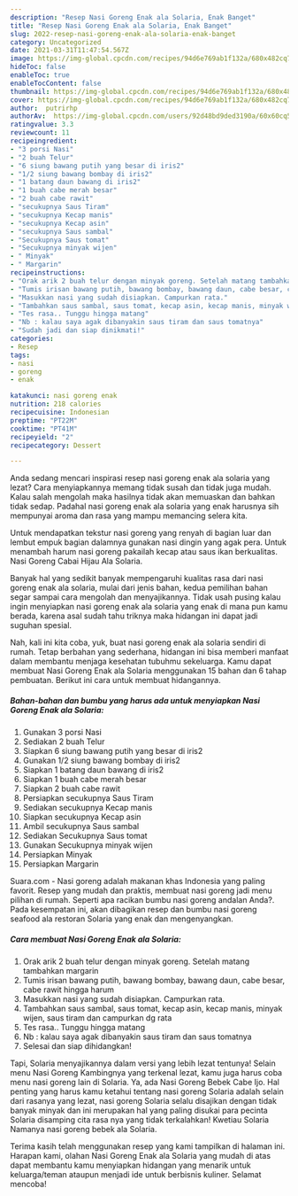 ```yaml
---
description: "Resep Nasi Goreng Enak ala Solaria, Enak Banget"
title: "Resep Nasi Goreng Enak ala Solaria, Enak Banget"
slug: 2022-resep-nasi-goreng-enak-ala-solaria-enak-banget
category: Uncategorized
date: 2021-03-31T11:47:54.567Z
image: https://img-global.cpcdn.com/recipes/94d6e769ab1f132a/680x482cq70/nasi-goreng-enak-ala-solaria-foto-resep-utama.jpg
hideToc: false
enableToc: true
enableTocContent: false
thumbnail: https://img-global.cpcdn.com/recipes/94d6e769ab1f132a/680x482cq70/nasi-goreng-enak-ala-solaria-foto-resep-utama.jpg
cover: https://img-global.cpcdn.com/recipes/94d6e769ab1f132a/680x482cq70/nasi-goreng-enak-ala-solaria-foto-resep-utama.jpg
author:  putrirhp
authorAv:  https://img-global.cpcdn.com/users/92d48bd9ded3190a/60x60cq50/avatar.jpg
ratingvalue: 3.3
reviewcount: 11
recipeingredient:
- "3 porsi Nasi"
- "2 buah Telur"
- "6 siung bawang putih yang besar di iris2"
- "1/2 siung bawang bombay di iris2"
- "1 batang daun bawang di iris2"
- "1 buah cabe merah besar"
- "2 buah cabe rawit"
- "secukupnya Saus Tiram"
- "secukupnya Kecap manis"
- "secukupnya Kecap asin"
- "secukupnya Saus sambal"
- "Secukupnya Saus tomat"
- "Secukupnya minyak wijen"
- " Minyak"
- " Margarin"
recipeinstructions:
- "Orak arik 2 buah telur dengan minyak goreng. Setelah matang tambahkan margarin"
- "Tumis irisan bawang putih, bawang bombay, bawang daun, cabe besar, cabe rawit hingga harum"
- "Masukkan nasi yang sudah disiapkan. Campurkan rata."
- "Tambahkan saus sambal, saus tomat, kecap asin, kecap manis, minyak wijen, saus tiram dan campurkan dg rata"
- "Tes rasa.. Tunggu hingga matang"
- "Nb : kalau saya agak dibanyakin saus tiram dan saus tomatnya"
- "Sudah jadi dan siap dinikmati!"
categories:
- Resep
tags:
- nasi
- goreng
- enak

katakunci: nasi goreng enak 
nutrition: 218 calories
recipecuisine: Indonesian
preptime: "PT22M"
cooktime: "PT41M"
recipeyield: "2"
recipecategory: Dessert

---
```



Anda sedang mencari inspirasi resep nasi goreng enak ala solaria yang lezat? Cara menyiapkannya memang tidak susah dan tidak juga mudah. Kalau salah mengolah maka hasilnya tidak akan memuaskan dan bahkan tidak sedap. Padahal nasi goreng enak ala solaria yang enak harusnya sih mempunyai aroma dan rasa yang mampu memancing selera kita.


Untuk mendapatkan tekstur nasi goreng yang renyah di bagian luar dan lembut empuk bagian dalamnya gunakan nasi dingin yang agak pera. Untuk menambah harum nasi goreng pakailah kecap atau saus ikan berkualitas. Nasi Goreng Cabai Hijau Ala Solaria.

Banyak hal yang sedikit banyak mempengaruhi kualitas rasa dari nasi goreng enak ala solaria, mulai dari jenis bahan, kedua pemilihan bahan segar sampai cara mengolah dan menyajikannya. Tidak usah pusing kalau ingin menyiapkan nasi goreng enak ala solaria yang enak di mana pun kamu berada, karena asal sudah tahu triknya maka hidangan ini dapat jadi suguhan spesial.


Nah, kali ini kita coba, yuk, buat nasi goreng enak ala solaria sendiri di rumah. Tetap berbahan yang sederhana, hidangan ini bisa memberi manfaat dalam membantu menjaga kesehatan tubuhmu sekeluarga. Kamu dapat membuat Nasi Goreng Enak ala Solaria menggunakan 15 bahan dan 6 tahap pembuatan. Berikut ini cara untuk membuat hidangannya.

<!--inarticleads1-->

##### Bahan-bahan dan bumbu yang harus ada untuk menyiapkan Nasi Goreng Enak ala Solaria:

1. Gunakan 3 porsi Nasi
1. Sediakan 2 buah Telur
1. Siapkan 6 siung bawang putih yang besar di iris2
1. Gunakan 1/2 siung bawang bombay di iris2
1. Siapkan 1 batang daun bawang di iris2
1. Siapkan 1 buah cabe merah besar
1. Siapkan 2 buah cabe rawit
1. Persiapkan secukupnya Saus Tiram
1. Sediakan secukupnya Kecap manis
1. Siapkan secukupnya Kecap asin
1. Ambil secukupnya Saus sambal
1. Sediakan Secukupnya Saus tomat
1. Gunakan Secukupnya minyak wijen
1. Persiapkan  Minyak
1. Persiapkan  Margarin


Suara.com - Nasi goreng adalah makanan khas Indonesia yang paling favorit. Resep yang mudah dan praktis, membuat nasi goreng jadi menu pilihan di rumah. Seperti apa racikan bumbu nasi goreng andalan Anda?. Pada kesempatan ini, akan dibagikan resep dan bumbu nasi goreng seafood ala restoran Solaria yang enak dan mengenyangkan. 

<!--inarticleads2-->

##### Cara membuat Nasi Goreng Enak ala Solaria:

1. Orak arik 2 buah telur dengan minyak goreng. Setelah matang tambahkan margarin
1. Tumis irisan bawang putih, bawang bombay, bawang daun, cabe besar, cabe rawit hingga harum
1. Masukkan nasi yang sudah disiapkan. Campurkan rata.
1. Tambahkan saus sambal, saus tomat, kecap asin, kecap manis, minyak wijen, saus tiram dan campurkan dg rata
1. Tes rasa.. Tunggu hingga matang
1. Nb : kalau saya agak dibanyakin saus tiram dan saus tomatnya
1. Selesai dan siap dihidangkan!

Tapi, Solaria menyajikannya dalam versi yang lebih lezat tentunya! Selain menu Nasi Goreng Kambingnya yang terkenal lezat, kamu juga harus coba menu nasi goreng lain di Solaria. Ya, ada Nasi Goreng Bebek Cabe Ijo. Hal penting yang harus kamu ketahui tentang nasi goreng Solaria adalah selain dari rasanya yang lezat, nasi goreng Solaria selalu disajikan dengan tidak banyak minyak dan ini merupakan hal yang paling disukai para pecinta Solaria disamping cita rasa nya yang tidak terkalahkan! Kwetiau Solaria Namanya nasi goreng bebek ala Solaria. 

Terima kasih telah menggunakan resep yang kami tampilkan di halaman ini. Harapan kami, olahan Nasi Goreng Enak ala Solaria yang mudah di atas dapat membantu kamu menyiapkan hidangan yang menarik untuk keluarga/teman ataupun menjadi ide untuk berbisnis kuliner. Selamat mencoba!
